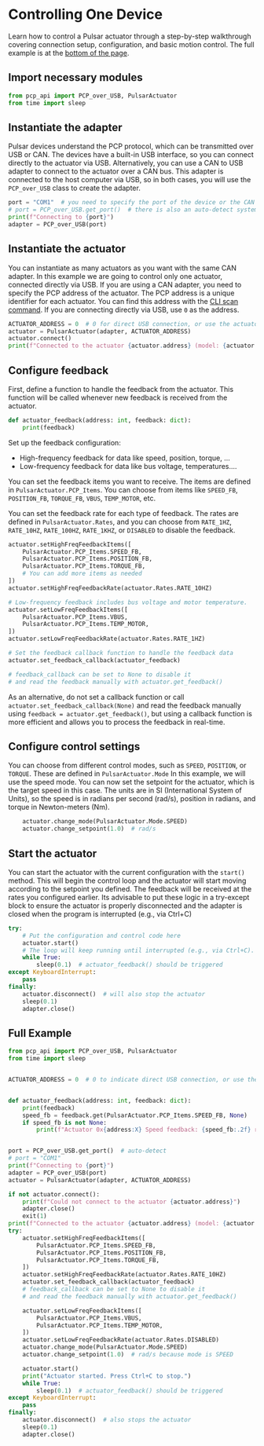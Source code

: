 # Controlling One Device

Learn how to control a Pulsar actuator through a step-by-step walkthrough covering connection setup, configuration, and basic motion control.
The full example is at the [bottom of the page](#full-example).

## Import necessary modules

```py
from pcp_api import PCP_over_USB, PulsarActuator
from time import sleep
```
## Instantiate the adapter

Pulsar devices understand the PCP protocol, which can be transmitted over USB or CAN. The devices have a built-in USB interface, so you can connect directly to the actuator via USB. Alternatively, you can use a CAN to USB adapter to connect to the actuator over a CAN bus. This adapter is connected to the host computer via USB, so in both cases, you will use the `PCP_over_USB` class to create the adapter.

```py
port = "COM1"  # you need to specify the port of the device or the CAN to USB adapter
# port = PCP_over_USB.get_port()  # there is also an auto-detect system that will find the first available port
print(f"Connecting to {port}")
adapter = PCP_over_USB(port)
```

## Instantiate the actuator

You can instantiate as many actuators as you want with the same CAN adapter. In this example we are going to control only one actuator, connected directly via USB. If you are using a CAN adapter, you need to specify the PCP address of the actuator. The PCP address is a unique identifier for each actuator. You can find this address with the  [CLI scan command](cli.md#scan-for-devices). If you are connecting directly via USB, use `0` as the address.

```py
ACTUATOR_ADDRESS = 0  # 0 for direct USB connection, or use the actuator address if using CAN adapter
actuator = PulsarActuator(adapter, ACTUATOR_ADDRESS)
actuator.connect()
print(f"Connected to the actuator {actuator.address} (model: {actuator.model}, firmware: {actuator.firmware_version})")
```

## Configure feedback

First, define a function to handle the feedback from the actuator. This function will be called whenever new feedback is received from the actuator.

```py
def actuator_feedback(address: int, feedback: dict):
    print(feedback)
```

Set up the feedback configuration:

* High-frequency feedback for data like speed, position, torque, ...
* Low-frequency feedback for data like bus voltage, temperatures....

You can set the feedback items you want to receive. The items are defined in `PulsarActuator.PCP_Items`. You can choose from items like `SPEED_FB`, `POSITION_FB`, `TORQUE_FB`, `VBUS`, `TEMP_MOTOR`, etc.

You can set the feedback rate for each type of feedback. The rates are defined in `PulsarActuator.Rates`, and you can choose from `RATE_1HZ`, `RATE_10HZ`, `RATE_100HZ`, `RATE_1KHZ`, or `DISABLED` to disable the feedback.

```py title="Configure feedback and control settings"
actuator.setHighFreqFeedbackItems([
    PulsarActuator.PCP_Items.SPEED_FB,
    PulsarActuator.PCP_Items.POSITION_FB,
    PulsarActuator.PCP_Items.TORQUE_FB,
    # You can add more items as needed
])
actuator.setHighFreqFeedbackRate(actuator.Rates.RATE_10HZ)

# Low-frequency feedback includes bus voltage and motor temperature.
actuator.setLowFreqFeedbackItems([
    PulsarActuator.PCP_Items.VBUS,
    PulsarActuator.PCP_Items.TEMP_MOTOR,
])
actuator.setLowFreqFeedbackRate(actuator.Rates.RATE_1HZ)

# Set the feedback callback function to handle the feedback data
actuator.set_feedback_callback(actuator_feedback)

# feedback_callback can be set to None to disable it
# and read the feedback manually with actuator.get_feedback()
```

As an alternative, do not set a callback function or call `actuator.set_feedback_callback(None)` and read the feedback manually using `feedback = actuator.get_feedback()`, but using a callback function is more efficient and allows you to process the feedback in real-time.


## Configure control settings

You can choose from different control modes, such as `SPEED`, `POSITION`, or `TORQUE`. These are defined in `PulsarActuator.Mode` In this example, we will use the speed mode. You can now set the setpoint for the actuator, which is the target speed in this case. The units are in SI (International System of Units), so the speed is in radians per second (rad/s), position in radians, and torque in Newton-meters (Nm).

```py title="Configure control settings"
    actuator.change_mode(PulsarActuator.Mode.SPEED)
    actuator.change_setpoint(1.0)  # rad/s
```


## Start the actuator

You can start the actuator with the current configuration with the `start()` method. This will begin the control loop and the actuator will start moving according to the setpoint you defined. The feedback will be received at the rates you configured earlier.
Its advisable to put these logic in a try-except block to ensure the actuator is properly disconnected and the adapter is closed when the program is interrupted (e.g., via Ctrl+C)

```py title="Shutdown"
try:
    # Put the configuration and control code here
    actuator.start()
    # The loop will keep running until interrupted (e.g., via Ctrl+C).
    while True:
        sleep(0.1)  # actuator_feedback() should be triggered
except KeyboardInterrupt:
    pass
finally:
    actuator.disconnect()  # will also stop the actuator
    sleep(0.1)
    adapter.close()
```

## Full Example

```py title="Full code" linenums="1"
from pcp_api import PCP_over_USB, PulsarActuator
from time import sleep


ACTUATOR_ADDRESS = 0  # 0 to indicate direct USB connection, or use the PCP address if using CAN adapter


def actuator_feedback(address: int, feedback: dict):
    print(feedback)
    speed_fb = feedback.get(PulsarActuator.PCP_Items.SPEED_FB, None)
    if speed_fb is not None:
        print(f"Actuator 0x{address:X} Speed feedback: {speed_fb:.2f} rad/s")


port = PCP_over_USB.get_port()  # auto-detect
# port = "COM1"
print(f"Connecting to {port}")
adapter = PCP_over_USB(port)
actuator = PulsarActuator(adapter, ACTUATOR_ADDRESS)

if not actuator.connect():
    print(f"Could not connect to the actuator {actuator.address}")
    adapter.close()
    exit(1)
print(f"Connected to the actuator {actuator.address} (model: {actuator.model}, firmware: {actuator.firmware_version})")
try:
    actuator.setHighFreqFeedbackItems([
        PulsarActuator.PCP_Items.SPEED_FB,
        PulsarActuator.PCP_Items.POSITION_FB,
        PulsarActuator.PCP_Items.TORQUE_FB,
    ])
    actuator.setHighFreqFeedbackRate(actuator.Rates.RATE_10HZ)
    actuator.set_feedback_callback(actuator_feedback)
    # feedback_callback can be set to None to disable it
    # and read the feedback manually with actuator.get_feedback()

    actuator.setLowFreqFeedbackItems([
        PulsarActuator.PCP_Items.VBUS,
        PulsarActuator.PCP_Items.TEMP_MOTOR,
    ])
    actuator.setLowFreqFeedbackRate(actuator.Rates.DISABLED)
    actuator.change_mode(PulsarActuator.Mode.SPEED)
    actuator.change_setpoint(1.0)  # rad/s because mode is SPEED

    actuator.start()
    print("Actuator started. Press Ctrl+C to stop.")
    while True:
        sleep(0.1)  # actuator_feedback() should be triggered
except KeyboardInterrupt:
    pass
finally:
    actuator.disconnect()  # also stops the actuator
    sleep(0.1)
    adapter.close()
```
